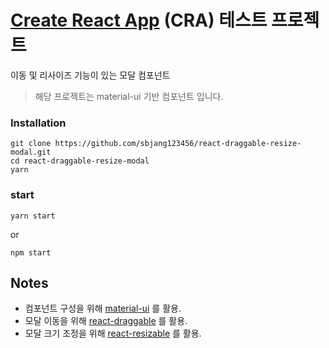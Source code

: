 # [Create React App](https://github.com/facebook/create-react-app) (CRA) 테스트 프로젝트 #

이동 및 리사이즈 기능이 있는 모달 컴포넌트
> 해당 프로젝트는 material-ui 기반 컴포넌트 입니다.
>

### Installation
```
git clone https://github.com/sbjang123456/react-draggable-resize-modal.git
cd react-draggable-resize-modal
yarn
```
### start
```
yarn start
```
or
```
npm start
```

## Notes
* 컴포넌트 구성을 위해 [material-ui](https://material-ui.com/) 를 활용.
* 모달 이동을 위해 [react-draggable](https://github.com/react-grid-layout/react-draggable) 를 활용.
* 모달 크기 조정을 위해 [react-resizable](https://github.com/react-grid-layout/react-resizable) 를 활용.

